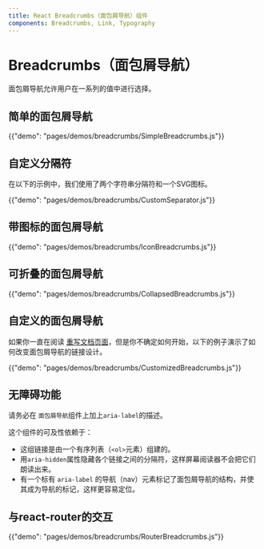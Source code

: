 ```yaml
---
title: React Breadcrumbs（面包屑导航）组件
components: Breadcrumbs, Link, Typography
---
```

# Breadcrumbs（面包屑导航）

<p class="description">面包屑导航允许用户在一系列的值中进行选择。</p>

## 简单的面包屑导航

{{"demo": "pages/demos/breadcrumbs/SimpleBreadcrumbs.js"}}

## 自定义分隔符

在以下的示例中，我们使用了两个字符串分隔符和一个SVG图标。

{{"demo": "pages/demos/breadcrumbs/CustomSeparator.js"}}

## 带图标的面包屑导航

{{"demo": "pages/demos/breadcrumbs/IconBreadcrumbs.js"}}

## 可折叠的面包屑导航

{{"demo": "pages/demos/breadcrumbs/CollapsedBreadcrumbs.js"}}

## 自定义的面包屑导航

如果你一直在阅读 [重写文档页面](/customization/overrides/)，但是你不确定如何开始，以下的例子演示了如何改变面包屑导航的链接设计。

{{"demo": "pages/demos/breadcrumbs/CustomizedBreadcrumbs.js"}}

## 无障碍功能

请务必在 `面包屑导航`组件上加上`aria-label`的描述。

这个组件的可及性依赖于：

- 这组链接是由一个有序列表（`<ol>`元素）组建的。
- 用`aria-hidden`属性隐藏各个链接之间的分隔符，这样屏幕阅读器不会把它们朗读出来。
- 有一个标有 `aria-label` 的导航（nav）元素标记了面包屑导航的结构，并使其成为导航的标记，这样更容易定位。

## 与react-router的交互

{{"demo": "pages/demos/breadcrumbs/RouterBreadcrumbs.js"}}